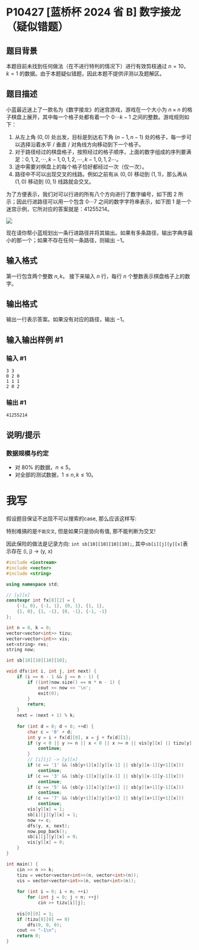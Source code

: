 # P10427 [蓝桥杯 2024 省 B] 数字接龙（疑似错题）

## 题目背景

本题目前未找到任何做法（在不进行特判的情况下）进行有效剪枝通过 $n = 10$，$k = 1$ 的数据。由于本题疑似错题，因此本题不提供评测以及题解区。

## 题目描述

小蓝最近迷上了一款名为《数字接龙》的迷宫游戏，游戏在一个大小为 $n \times n$ 的格子棋盘上展开，其中每一个格子处都有着一个 $0 \cdots k-1$ 之间的整数。游戏规则如下：

1. 从左上角 $(0,0)$ 处出发，目标是到达右下角 $(n-1,n-1)$ 处的格子，每一步可以选择沿着水平 / 垂直 / 对角线方向移动到下一个格子。
2. 对于路径经过的棋盘格子，按照经过的格子顺序，上面的数字组成的序列要满足：$0,1,2, \cdots ,k-1,0,1,2, \cdots ,k-1,0,1,2 \cdots$。
3. 途中需要对棋盘上的每个格子恰好都经过一次（仅一次）。
4. 路径中不可以出现交叉的线路。例如之前有从 $(0,0)$ 移动到 $(1,1)$，那么再从 $(1,0)$ 移动到 $(0,1)$ 线路就会交叉。

为了方便表示，我们对可以行进的所有八个方向进行了数字编号，如下图 $2$ 所示；因此行进路径可以用一个包含 $0 \cdots 7$ 之间的数字字符串表示，如下图 $1$ 是一个迷宫示例，它所对应的答案就是：$41255214$。

![](https://cdn.luogu.com.cn/upload/image_hosting/cyf8faoj.png)


现在请你帮小蓝规划出一条行进路径并将其输出。如果有多条路径，输出字典序最小的那一个；如果不存在任何一条路径，则输出 $−1$。

## 输入格式

第一行包含两个整数 $n, k$。
接下来输入 $n$ 行，每行 $n$ 个整数表示棋盘格子上的数字。

## 输出格式

输出一行表示答案。如果没有对应的路径，输出 $-1$。

## 输入输出样例 #1

### 输入 #1

```
3 3
0 2 0
1 1 1
2 0 2
```

### 输出 #1

```
41255214
```

## 说明/提示

### 数据规模与约定


- 对 $80\%$ 的数据，$n \leq 5$。
- 对全部的测试数据，$1 \leq n,k \leq 10$。

# 我写

假设题目保证不出现不可以搜索的case, 那么应该这样写:

特别难搞的是`不能交叉`, 但是如果只是协向有值, 那不能判断为交叉!

因此保险的做法是记录方向: `int sb[10][10][10][10];`, 其中`sb[i][j][y][x]`表示存在 (i, j) -> (y, x)

```C++
#include <iostream>
#include <vector>
#include <string>

using namespace std;

// [y][x]
constexpr int fx[8][2] = {
    {-1, 0}, {-1, 1}, {0, 1}, {1, 1}, 
    {1, 0}, {1, -1}, {0, -1}, {-1, -1}
};

int n = 0, k = 0;
vector<vector<int>> tizu;
vector<vector<int>> vis;
set<string> res;
string now;

int sb[10][10][10][10];

void dfs(int i, int j, int next) {
    if (i == n - 1 && j == n - 1) {
        if ((int)now.size() == n * n - 1) {
            cout << now << '\n';
            exit(0);
        }
        return;
    }
    next = (next + 1) % k;
    
    for (int d = 0; d < 8; ++d) {
        char c = '0' + d;
        int y = i + fx[d][0], x = j + fx[d][1];
        if (y < 0 || y >= n || x < 0 || x >= n || vis[y][x] || tizu[y][x] != next) {
            continue;
        }
        // [i][j] -> [y][x] 
        if (c == '1' && (sb[y+1][x][y][x-1] || sb[y][x-1][y+1][x]))
            continue;
        if (c == '3' && (sb[y-1][x][y][x-1] || sb[y][x-1][y-1][x]))
            continue;
        if (c == '5' && (sb[y-1][x][y][x+1] || sb[y][x+1][y-1][x]))
            continue;
        if (c == '7' && (sb[y+1][x][y][x+1] || sb[y][x+1][y+1][x]))
            continue;
        vis[y][x] = 1;
        sb[i][j][y][x] = 1;
        now += c;
        dfs(y, x, next);
        now.pop_back();
        sb[i][j][y][x] = 0;
        vis[y][x] = 0;
    }
}

int main() {
    cin >> n >> k;
    tizu = vector<vector<int>>(n, vector<int>(n));
    vis = vector<vector<int>>(n, vector<int>(n));
    
    for (int i = 0; i < n; ++i)
        for (int j = 0; j < n; ++j) 
            cin >> tizu[i][j];
    
    vis[0][0] = 1;
    if (tizu[0][0] == 0)
        dfs(0, 0, 0);
    cout << "-1\n";
    return 0;
}
```
